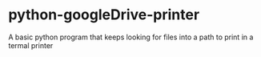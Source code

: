 # python-googleDrive-printer
A basic python program that keeps looking for files into a path to print in a termal printer
